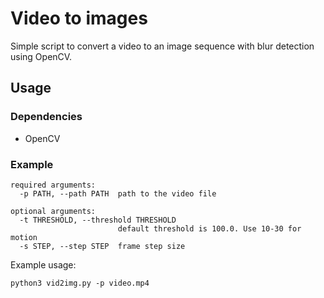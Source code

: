 # Video to images

Simple script to convert a video to an image sequence with blur detection using OpenCV.

## Usage

### Dependencies

* OpenCV

### Example

```shell
required arguments:
  -p PATH, --path PATH  path to the video file

optional arguments:
  -t THRESHOLD, --threshold THRESHOLD
                        default threshold is 100.0. Use 10-30 for motion
  -s STEP, --step STEP  frame step size
```

Example usage:

```shell
python3 vid2img.py -p video.mp4
```
